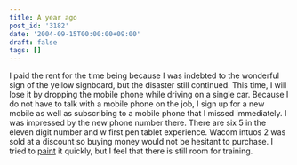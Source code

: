 ```yaml
---
title: A year ago
post_id: '3182'
date: '2004-09-15T00:00:00+09:00'
draft: false
tags: []
---
```


I paid the rent for the time being because I was indebted to the wonderful sign of the yellow signboard, but the disaster still continued. This time, I will lose it by dropping the mobile phone while driving on a single car. Because I do not have to talk with a mobile phone on the job, I sign up for a new mobile as well as subscribing to a mobile phone that I missed immediately. I was impressed by the new phone number there. There are six 5 in the eleven digit number and w first pen tablet experience. Wacom intuos 2 was sold at a discount so buying money would not be hesitant to purchase. I tried to [paint](/3181) it quickly, but I feel that there is still room for training.